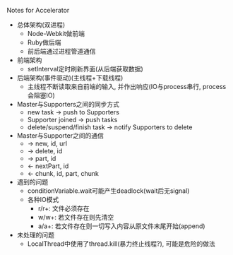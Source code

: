 Notes for Accelerator
- 总体架构(双进程)
    - Node-Webkit做前端
    - Ruby做后端
    - 前后端通过进程管道通信
- 前端架构
    - setInterval定时刷新界面(从后端获取数据)
- 后端架构(事件驱动)(主线程+下载线程)
    - 主线程不断读取来自前端的输入, 并作出响应(IO与process串行, process会阻塞IO)
- Master与Supporters之间的同步方式
    - new task -> push to Supporters
    - Supporter joined -> push tasks
    - delete/suspend/finish task -> notify Supporters to delete
- Master与Supporter之间的通信
    - -> new, id, url
    - -> delete, id
    - -> part, id
    - <- nextPart, id
    - <- chunk, id, part, chunk
- 遇到的问题
    - conditionVariable.wait可能产生deadlock(wait后无signal)
    - 各种IO模式
        - r/r+: 文件必须存在
        - w/w+: 若文件存在则先清空
        - a/a+: 若文件存在则一切写入内容从原文件末尾开始(append)
- 未处理的问题
    - LocalThread中使用了thread.kill(暴力终止线程?), 可能是危险的做法
